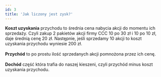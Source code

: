 ```yaml
---
id: 3
title: 'Jak liczony jest zysk?'
---
```

<b>Koszt uzyskania</b> przychodu to średnia cena nabycia akcji do momentu ich sprzedaży. 
Czyli zakup 2 pakietów akcji firmy CCC 10 po 30 zł i 10 po 10 zł, daje średnią cenę 20 zł. Następnie, jeśli sprzedamy 10 akcji to koszt uzyskania przychodu wyniesie 200 zł.
</br></br>
<b>Przychód</b> to po prostu ilość sprzedanych akcji pomnożona przez ich cenę.
</br></br>
<b>Dochód</b> część która trafia do naszej kieszeni, czyli przychód minus koszt uzyskania przychodu.
